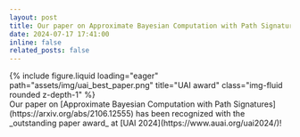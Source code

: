 ```yaml
---
layout: post
title: Our paper on Approximate Bayesian Computation with Path Signatures won OUTSTANDING PAPER!
date: 2024-07-17 17:41:00
inline: false
related_posts: false
---
```


<div class="row">
    <div class="col-sm mt-3 mt-md-0">
        {% include figure.liquid loading="eager" path="assets/img/uai_best_paper.png" title="UAI award" class="img-fluid rounded z-depth-1" %}
    </div>
</div>
<div class="caption">
    Our paper on [Approximate Bayesian Computation with Path Signatures](https://arxiv.org/abs/2106.12555) has been recognized with the _outstanding paper award_ at [UAI 2024](https://www.auai.org/uai2024/)!
</div>
